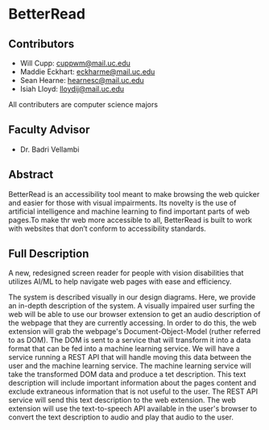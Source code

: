 # BetterRead
## Contributors
* Will Cupp: cuppwm@mail.uc.edu
* Maddie Eckhart: eckharme@mail.uc.edu
* Sean Hearne: hearnesc@mail.uc.edu
* Isiah Lloyd: lloydij@mail.uc.edu  
  
All contributers are computer science majors
## Faculty Advisor
* Dr. Badri Vellambi

## Abstract

BetterRead is an accessibility tool meant to make browsing the web quicker and easier for those with visual impairments. Its novelty is the use of artificial intelligence and machine learning to find important parts of web pages.To make thr web more accessible to all, BetterRead is built to work with websites that don’t conform to accessibility standards. 

## Full Description

A new, redesigned screen reader for people with vision disabilities that utilizes AI/ML to help navigate web pages with ease and efficiency.

The system is described visually in our design diagrams. Here, we provide an in-depth description of the system. A visually impaired user surfing the web will be able to use our browser extension to get an audio description of the webpage that they are currently accessing. In order to do this, the web extension will grab the webpage's Document-Object-Model (ruther referred to as DOM). The DOM is sent to a service that will transform it into a data format that can be fed into a machine learning service. We will have a service running a REST API that will handle moving this data between the user and the machine learning service. The machine learning service will take the transformed DOM data and produce a tet description. This text description will include important information about the pages content and exclude extraneous information that is not useful to the user. The REST API service will send this text description to the web extension. The web extension will use the text-to-speech API available in the user's browser to convert the text description to audio and play that audio to the user.
